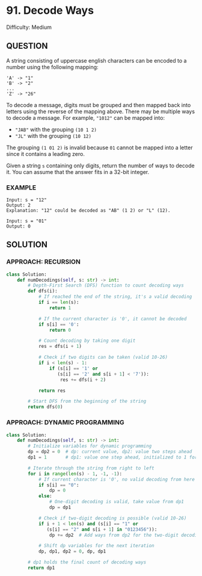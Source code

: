 # 91. Decode Ways
Difficulty: Medium

## QUESTION

A string consisting of uppercase english characters can be encoded to a number using the following mapping:
```
'A' -> "1"
'B' -> "2"
...
'Z' -> "26"
```
To decode a message, digits must be grouped and then mapped back into letters using the reverse of the mapping above. There may be multiple ways to decode a message. For example, `"1012"` can be mapped into:

- `"JAB"` with the grouping `(10 1 2)`
- `"JL"` with the grouping `(10 12)`

The grouping `(1 01 2)` is invalid because `01` cannot be mapped into a letter since it contains a leading zero.

Given a string `s` containing only digits, return the number of ways to decode it. You can assume that the answer fits in a 32-bit integer.

### EXAMPLE

```
Input: s = "12"
Output: 2
Explanation: "12" could be decoded as "AB" (1 2) or "L" (12).
```

```
Input: s = "01"
Output: 0
```

## SOLUTION


### APPROACH: RECURSION

```python
class Solution:
    def numDecodings(self, s: str) -> int:
        # Depth-First Search (DFS) function to count decoding ways
        def dfs(i):
            # If reached the end of the string, it's a valid decoding
            if i == len(s):
                return 1

            # If the current character is '0', it cannot be decoded
            if s[i] == '0':
                return 0

            # Count decoding by taking one digit
            res = dfs(i + 1)

            # Check if two digits can be taken (valid 10-26)
            if i < len(s) - 1:
                if (s[i] == '1' or 
                   (s[i] == '2' and s[i + 1] < '7')):
                    res += dfs(i + 2)

            return res

        # Start DFS from the beginning of the string
        return dfs(0)
```

### APPROACH: DYNAMIC PROGRAMMING

```python
class Solution:
    def numDecodings(self, s: str) -> int:
        # Initialize variables for dynamic programming
        dp = dp2 = 0  # dp: current value, dp2: value two steps ahead
        dp1 = 1       # dp1: value one step ahead, initialized to 1 for base case

        # Iterate through the string from right to left
        for i in range(len(s) - 1, -1, -1):
            # If current character is '0', no valid decoding from here
            if s[i] == "0":
                dp = 0
            else:
                # One-digit decoding is valid, take value from dp1
                dp = dp1

            # Check if two-digit decoding is possible (valid 10-26)
            if i + 1 < len(s) and (s[i] == "1" or
               (s[i] == "2" and s[i + 1] in "0123456")):
                dp += dp2  # Add ways from dp2 for the two-digit decoding

            # Shift dp variables for the next iteration
            dp, dp1, dp2 = 0, dp, dp1

        # dp1 holds the final count of decoding ways
        return dp1
```
